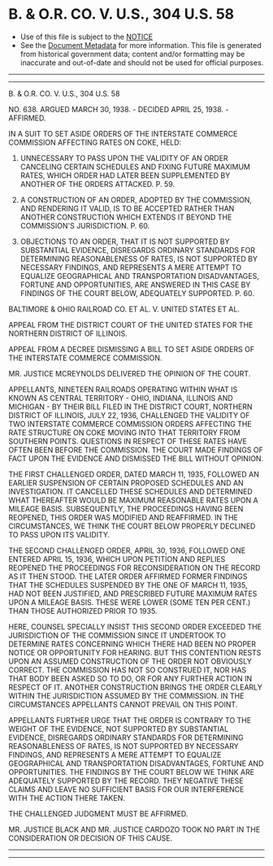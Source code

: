 ---
---

# B. & O.R. CO. V. U.S., 304 U.S. 58

* Use of this file is subject to the [NOTICE](https://github.com/publicdocs/notice/blob/master/NOTICE)
* See the [Document Metadata](../../../) for more information.
  This file is generated from historical government data; content and/or formatting may be inaccurate and out-of-date and should not be used for official purposes.

----------
----------

B. & O.R. CO. V. U.S., 304 U.S. 58

NO. 638.  ARGUED MARCH 30, 1938.  - DECIDED APRIL 25, 1938.  - AFFIRMED.

IN A SUIT TO SET ASIDE ORDERS OF THE INTERSTATE COMMERCE COMMISSION AFFECTING RATES ON COKE, HELD:

1.  UNNECESSARY TO PASS UPON THE VALIDITY OF AN ORDER CANCELING CERTAIN SCHEDULES AND FIXING FUTURE MAXIMUM RATES, WHICH ORDER HAD LATER BEEN SUPPLEMENTED BY ANOTHER OF THE ORDERS ATTACKED.  P. 59.

2.  A CONSTRUCTION OF AN ORDER, ADOPTED BY THE COMMISSION, AND RENDERING IT VALID, IS TO BE ACCEPTED RATHER THAN ANOTHER CONSTRUCTION WHICH EXTENDS IT BEYOND THE COMMISSION'S JURISDICTION.  P. 60.

3.  OBJECTIONS TO AN ORDER, THAT IT IS NOT SUPPORTED BY SUBSTANTIAL EVIDENCE, DISREGARDS ORDINARY STANDARDS FOR DETERMINING REASONABLENESS OF RATES, IS NOT SUPPORTED BY NECESSARY FINDINGS, AND REPRESENTS A MERE ATTEMPT TO EQUALIZE GEOGRAPHICAL AND TRANSPORTATION DISADVANTAGES, FORTUNE AND OPPORTUNITIES, ARE ANSWERED IN THIS CASE BY FINDINGS OF THE COURT BELOW, ADEQUATELY SUPPORTED.  P. 60.

BALTIMORE & OHIO RAILROAD CO. ET AL. V. UNITED STATES ET AL.

APPEAL FROM THE DISTRICT COURT OF THE UNITED STATES FOR THE NORTHERN DISTRICT OF ILLINOIS.

APPEAL FROM A DECREE DISMISSING A BILL TO SET ASIDE ORDERS OF THE INTERSTATE COMMERCE COMMISSION.

MR. JUSTICE MCREYNOLDS DELIVERED THE OPINION OF THE COURT.

APPELLANTS, NINETEEN RAILROADS OPERATING WITHIN WHAT IS KNOWN AS CENTRAL TERRITORY - OHIO, INDIANA, ILLINOIS AND MICHIGAN - BY THEIR BILL FILED IN THE DISTRICT COURT, NORTHERN DISTRICT OF ILLINOIS, JULY 22, 1936, CHALLENGED THE VALIDITY OF TWO INTERSTATE COMMERCE COMMISSION ORDERS AFFECTING THE RATE STRUCTURE ON COKE MOVING INTO THAT TERRITORY FROM SOUTHERN POINTS.  QUESTIONS IN RESPECT OF THESE RATES HAVE OFTEN BEEN BEFORE THE COMMISSION.  THE COURT MADE FINDINGS OF FACT UPON THE EVIDENCE AND DISMISSED THE BILL WITHOUT OPINION.

THE FIRST CHALLENGED ORDER, DATED MARCH 11, 1935, FOLLOWED AN EARLIER SUSPENSION OF CERTAIN PROPOSED SCHEDULES AND AN INVESTIGATION.  IT CANCELLED THESE SCHEDULES AND DETERMINED WHAT THEREAFTER WOULD BE MAXIMUM REASONABLE RATES UPON A MILEAGE BASIS.  SUBSEQUENTLY, THE PROCEEDINGS HAVING BEEN REOPENED, THIS ORDER WAS MODIFIED AND REAFFIRMED.  IN THE CIRCUMSTANCES, WE THINK THE COURT BELOW PROPERLY DECLINED TO PASS UPON ITS VALIDITY.

THE SECOND CHALLENGED ORDER, APRIL 30, 1936, FOLLOWED ONE ENTERED APRIL 15, 1936, WHICH UPON PETITION AND REPLIES REOPENED THE PROCEEDINGS FOR RECONSIDERATION ON THE RECORD AS IT THEN STOOD.  THE LATER ORDER AFFIRMED FORMER FINDINGS THAT THE SCHEDULES SUSPENDED BY THE ONE OF MARCH 11, 1935, HAD NOT BEEN JUSTIFIED, AND PRESCRIBED FUTURE MAXIMUM RATES UPON A MILEAGE BASIS.  THESE WERE LOWER (SOME TEN PER CENT.) THAN THOSE AUTHORIZED PRIOR TO 1935.

HERE, COUNSEL SPECIALLY INSIST THIS SECOND ORDER EXCEEDED THE JURISDICTION OF THE COMMISSION SINCE IT UNDERTOOK TO DETERMINE RATES CONCERNING WHICH THERE HAD BEEN NO PROPER NOTICE OR OPPORTUNITY FOR HEARING.  BUT THIS CONTENTION RESTS UPON AN ASSUMED CONSTRUCTION OF THE ORDER NOT OBVIOUSLY CORRECT.  THE COMMISSION HAS NOT SO CONSTRUED IT, NOR HAS THAT BODY BEEN ASKED SO TO DO, OR FOR ANY FURTHER ACTION IN RESPECT OF IT.  ANOTHER CONSTRUCTION BRINGS THE ORDER CLEARLY WITHIN THE JURISDICTION ASSUMED BY THE COMMISSION.  IN THE CIRCUMSTANCES APPELLANTS CANNOT PREVAIL ON THIS POINT.

APPELLANTS FURTHER URGE THAT THE ORDER IS CONTRARY TO THE WEIGHT OF THE EVIDENCE, NOT SUPPORTED BY SUBSTANTIAL EVIDENCE, DISREGARDS ORDINARY STANDARDS FOR DETERMINING REASONABLENESS OF RATES, IS NOT SUPPORTED BY NECESSARY FINDINGS, AND REPRESENTS A MERE ATTEMPT TO EQUALIZE GEOGRAPHICAL AND TRANSPORTATION DISADVANTAGES, FORTUNE AND OPPORTUNITIES.  THE FINDINGS BY THE COURT BELOW WE THINK ARE ADEQUATELY SUPPORTED BY THE RECORD.  THEY NEGATIVE THESE CLAIMS AND LEAVE NO SUFFICIENT BASIS FOR OUR INTERFERENCE WITH THE ACTION THERE TAKEN.

THE CHALLENGED JUDGMENT MUST BE AFFIRMED.

MR. JUSTICE BLACK AND MR. JUSTICE CARDOZO TOOK NO PART IN THE CONSIDERATION OR DECISION OF THIS CAUSE.


----------
----------

